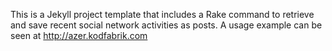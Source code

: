 This is a Jekyll project template that includes a Rake command to retrieve and
save recent social network activities as posts. A usage example can be seen at
http://azer.kodfabrik.com
